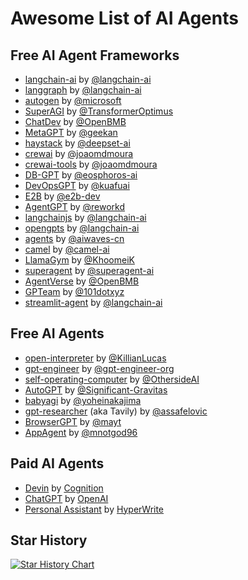 # Awesome List of AI Agents

## Free AI Agent Frameworks

- [langchain-ai](https://github.com/langchain-ai/langchain) by [@langchain-ai](https://github.com/langchain-ai)
- [langgraph](https://github.com/langchain-ai/langgraph) by [@langchain-ai](https://github.com/langchain-ai)
- [autogen](https://github.com/microsoft/autogen) by [@microsoft](https://github.com/microsoft)
- [SuperAGI](https://github.com/TransformerOptimus/SuperAGI) by [@TransformerOptimus](https://github.com/TransformerOptimus)
- [ChatDev](https://github.com/OpenBMB/ChatDev) by [@OpenBMB](https://github.com/OpenBMB)
- [MetaGPT](https://github.com/geekan/MetaGPT) by [@geekan](https://github.com/geekan)
- [haystack](https://github.com/deepset-ai/haystack) by [@deepset-ai](https://github.com/deepset-ai)
- [crewai](https://github.com/joaomdmoura/crewai) by [@joaomdmoura](https://github.com/joaomdmoura)
- [crewai-tools](https://github.com/joaomdmoura/crewai-tools) by [@joaomdmoura](https://github.com/joaomdmoura)
- [DB-GPT](https://github.com/eosphoros-ai/DB-GPT) by [@eosphoros-ai](https://github.com/eosphoros-ai)
- [DevOpsGPT](https://github.com/kuafuai/DevOpsGPT) by [@kuafuai](https://github.com/kuafuai)
- [E2B](https://github.com/e2b-dev/E2B) by [@e2b-dev](https://github.com/e2b-dev)
- [AgentGPT](https://github.com/reworkd/AgentGPT) by [@reworkd](https://github.com/reworkd)
- [langchainjs](https://github.com/langchain-ai/langchainjs) by [@langchain-ai](https://github.com/langchain-ai)
- [opengpts](https://github.com/langchain-ai/opengpts) by [@langchain-ai](https://github.com/langchain-ai/opengpts)
- [agents](https://github.com/aiwaves-cn/agents) by [@aiwaves-cn](https://github.com/aiwaves-cn)
- [camel](https://github.com/camel-ai/camel) by [@camel-ai](https://github.com/camel-ai)
- [LlamaGym](https://github.com/KhoomeiK/LlamaGym) by [@KhoomeiK](https://github.com/KhoomeiK)
- [superagent](https://github.com/superagent-ai/superagent) by [@superagent-ai](https://github.com/superagent-ai)
- [AgentVerse](https://github.com/OpenBMB/AgentVerse) by [@OpenBMB](https://github.com/OpenBMB)
- [GPTeam](https://github.com/101dotxyz/GPTeam) by [@101dotxyz](https://github.com/101dotxyz)
- [streamlit-agent](https://github.com/langchain-ai/streamlit-agent) by [@langchain-ai](https://github.com/langchain-ai)

## Free AI Agents

- [open-interpreter](https://github.com/KillianLucas/open-interpreter) by [@KillianLucas](https://github.com/KillianLucas)
- [gpt-engineer](https://github.com/gpt-engineer-org/gpt-engineer) by [@gpt-engineer-org](https://github.com/gpt-engineer-org/gpt-engineer)
- [self-operating-computer](https://github.com/OthersideAI/self-operating-computer) by [@OthersideAI](https://github.com/OthersideAI/self-operating-computer)
- [AutoGPT](https://github.com/Significant-Gravitas/AutoGPT) by [@Significant-Gravitas](https://github.com/Significant-Gravitas)
- [babyagi](https://github.com/yoheinakajima/babyagi) by [@yoheinakajima](https://github.com/yoheinakajima)
- [gpt-researcher](https://github.com/assafelovic/gpt-researcher) (aka Tavily) by [@assafelovic](https://github.com/assafelovic/gpt-researcher)
- [BrowserGPT](https://github.com/mayt/BrowserGPT) by [@mayt](https://github.com/mayt/BrowserGPT)
- [AppAgent](https://github.com/mnotgod96/AppAgent) by [@mnotgod96](https://github.com/mnotgod96)

## Paid AI Agents

- [Devin](https://www.cognition-labs.com/introducing-devin) by [Cognition](https://www.cognition-labs.com/)
- [ChatGPT](https://chat.openai.com/) by [OpenAI](https://openai.com/)
- [Personal Assistant](https://www.hyperwriteai.com/personal-assistant) by [HyperWrite](https://www.hyperwriteai.com)

## Star History

[![Star History Chart](https://api.star-history.com/svg?repos=slavakurilyak/awesome-ai-agents&type=Date)](https://star-history.com/#slavakurilyak/awesome-ai-agents&Date)
